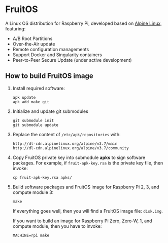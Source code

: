 # FruitOS

A Linux OS distribution for Raspberry Pi, developed based on
[Alpine Linux](https://alpinelinux.org), featuring:

- A/B Root Partitions
- Over-the-Air update
- Remote configuration managements
- Support Docker and Singularity containers
- Peer-to-Peer Secure Update (under active development)


## How to build FruitOS image

1. Install required software:

	```
	apk update
	apk add make git
	```

2. Initialize and update git submodules

	```
	git submodule init
	git submodule update
	```

3. Replace the content of `/etc/apk/repositories` with:

	```
	http://dl-cdn.alpinelinux.org/alpine/v3.7/main
	http://dl-cdn.alpinelinux.org/alpine/v3.7/community
	```

4. Copy FruitOS private key into submodule **apks** to sign software packages.
   For example, if `fruit-apk-key.rsa` is the private key file, then invoke:

	```
	cp fruit-apk-key.rsa apks/
	```

5. Build software packages and FruitOS image for Raspberry Pi 2, 3, and compute module 3:

	```
	make
	```
    If everything goes well, then you will find a FruitOS image file: `disk.img`.

    If you want to build an image for Raspberry Pi Zero, Zero-W, 1, and compute module, then you have to invoke:

	```
	MACHINE=rpi make
	```
